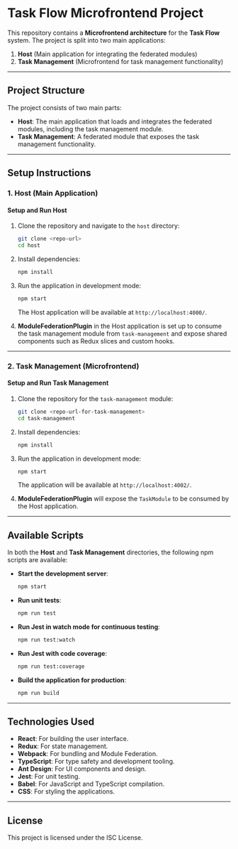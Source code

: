 
# Task Flow Microfrontend Project

This repository contains a **Microfrontend architecture** for the **Task Flow** system. The project is split into two main applications:

1. **Host** (Main application for integrating the federated modules)
2. **Task Management** (Microfrontend for task management functionality)

---

## Project Structure

The project consists of two main parts:

- **Host**: The main application that loads and integrates the federated modules, including the task management module.
- **Task Management**: A federated module that exposes the task management functionality.

---

## Setup Instructions

### 1. Host (Main Application)

#### Setup and Run Host

1. Clone the repository and navigate to the `host` directory:

   ```bash
   git clone <repo-url>
   cd host
   ```

2. Install dependencies:

   ```bash
   npm install
   ```

3. Run the application in development mode:

   ```bash
   npm start
   ```

   The Host application will be available at `http://localhost:4000/`.

4. **ModuleFederationPlugin** in the Host application is set up to consume the task management module from `task-management` and expose shared components such as Redux slices and custom hooks.

---

### 2. Task Management (Microfrontend)

#### Setup and Run Task Management

1. Clone the repository for the `task-management` module:

   ```bash
   git clone <repo-url-for-task-management>
   cd task-management
   ```

2. Install dependencies:

   ```bash
   npm install
   ```

3. Run the application in development mode:

   ```bash
   npm start
   ```

   The application will be available at `http://localhost:4002/`.

4. **ModuleFederationPlugin** will expose the `TaskModule` to be consumed by the Host application.

---

## Available Scripts

In both the **Host** and **Task Management** directories, the following npm scripts are available:

- **Start the development server**:

   ```bash
   npm start
   ```

- **Run unit tests**:

   ```bash
   npm run test
   ```

- **Run Jest in watch mode for continuous testing**:

   ```bash
   npm run test:watch
   ```

- **Run Jest with code coverage**:

   ```bash
   npm run test:coverage
   ```

- **Build the application for production**:

   ```bash
   npm run build
   ```

---

## Technologies Used

- **React**: For building the user interface.
- **Redux**: For state management.
- **Webpack**: For bundling and Module Federation.
- **TypeScript**: For type safety and development tooling.
- **Ant Design**: For UI components and design.
- **Jest**: For unit testing.
- **Babel**: For JavaScript and TypeScript compilation.
- **CSS**: For styling the applications.

---

## License

This project is licensed under the ISC License.
